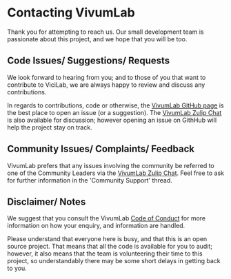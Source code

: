 # Contacting VivumLab

Thank you for attempting to reach us. Our small development team is passionate about this project, and we hope that you will be too.

## Code Issues/ Suggestions/ Requests
We look forward to hearing from you; and to those of you that want to contribute to ViciLab, we are always happy to review and discuss any contributions.

In regards to contributions, code or otherwise, the [VivumLab GitHub page](https://github.com/denis-ev/VivumLab) is the best place to open an issue (or a suggestion). The [VivumLab Zulip Chat](https://vicilab.zulipchat.com/) is also available for discussion; however opening an issue on GithHub will help the project stay on track.

## Community Issues/ Complaints/ Feedback
VivumLab prefers that any issues involving the community be referred to one of the Community Leaders via the [VivumLab Zulip Chat](https://vivumlab.zulipchat.com/). Feel free to ask for further information in the 'Community Support' thread.

## Disclaimer/ Notes

We suggest that you consult the VivumLab [Code of Conduct](Code-of-Conduct.md) for more information on how your enquiry, and information are handled.

Please understand that everyone here is busy, and that this is an open source project. That means that all the code is available for you to audit; however, it also means that the team is volunteering their time to this project, so understandably there may be some short delays in getting back to you.
